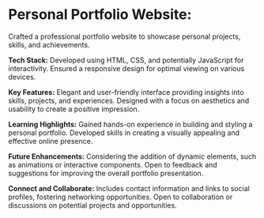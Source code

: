 # Personal Portfolio Website:

Crafted a professional portfolio website to showcase personal projects, skills, and achievements.

**Tech Stack:**
Developed using HTML, CSS, and potentially JavaScript for interactivity.
Ensured a responsive design for optimal viewing on various devices.

**Key Features:**
Elegant and user-friendly interface providing insights into skills, projects, and experiences.
Designed with a focus on aesthetics and usability to create a positive impression.

**Learning Highlights:**
Gained hands-on experience in building and styling a personal portfolio.
Developed skills in creating a visually appealing and effective online presence.

**Future Enhancements:**
Considering the addition of dynamic elements, such as animations or interactive components.
Open to feedback and suggestions for improving the overall portfolio presentation.

**Connect and Collaborate:**
Includes contact information and links to social profiles, fostering networking opportunities.
Open to collaboration or discussions on potential projects and opportunities.





